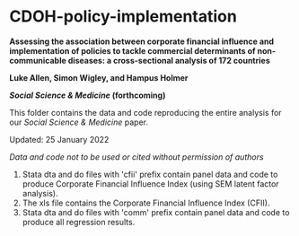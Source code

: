 # CDOH-policy-implementation
**Assessing the association between corporate financial influence and implementation of policies to tackle commercial determinants of non-communicable diseases: a cross-sectional analysis of 172 countries**

**Luke Allen, Simon Wigley, and Hampus Holmer**

**_Social Science & Medicine_ (forthcoming)**

This folder contains the data and code reproducing the entire analysis for our _Social Science & Medicine_ paper.

Updated: 25 January 2022

*Data and code not to be used or cited without permission of authors*


1. Stata dta and do files with 'cfii' prefix contain panel data and code to produce Corporate Financial Influence Index (using SEM latent factor analysis).
2. The xls file contains the Corporate Financial Influence Index (CFII).
3. Stata dta and do files with 'comm' prefix contain panel data and code to produce all regression results.
